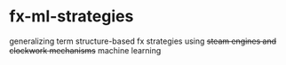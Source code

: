 fx-ml-strategies
==============================

generalizing term structure-based fx strategies using ~~steam engines and clockwork mechanisms~~ machine learning